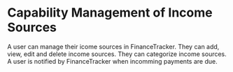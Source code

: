 # Capability Management of Income Sources

A user can manage their icome sources in FinanceTracker.
They can add, view, edit and delete income sources.
They can categorize income sources.
A user is notified by FinanceTracker when incomming payments are due.
